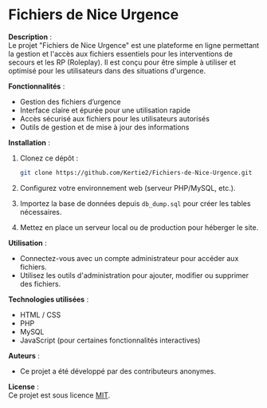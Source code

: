 
# Fichiers de Nice Urgence

**Description** :  
Le projet "Fichiers de Nice Urgence" est une plateforme en ligne permettant la gestion et l'accès aux fichiers essentiels pour les interventions de secours et les RP (Roleplay). Il est conçu pour être simple à utiliser et optimisé pour les utilisateurs dans des situations d'urgence.

**Fonctionnalités** :
- Gestion des fichiers d’urgence
- Interface claire et épurée pour une utilisation rapide
- Accès sécurisé aux fichiers pour les utilisateurs autorisés
- Outils de gestion et de mise à jour des informations

**Installation** :  
1. Clonez ce dépôt :
   ```bash
   git clone https://github.com/Kertie2/Fichiers-de-Nice-Urgence.git
   ```

2. Configurez votre environnement web (serveur PHP/MySQL, etc.).

3. Importez la base de données depuis `db_dump.sql` pour créer les tables nécessaires.

4. Mettez en place un serveur local ou de production pour héberger le site.

**Utilisation** :
- Connectez-vous avec un compte administrateur pour accéder aux fichiers.
- Utilisez les outils d'administration pour ajouter, modifier ou supprimer des fichiers.
  
**Technologies utilisées** :
- HTML / CSS
- PHP
- MySQL
- JavaScript (pour certaines fonctionnalités interactives)

**Auteurs** :
- Ce projet a été développé par des contributeurs anonymes.

**License** :  
Ce projet est sous licence [MIT](LICENSE).
